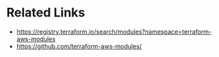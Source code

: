 # Related Links
* https://registry.terraform.io/search/modules?namespace=terraform-aws-modules
* https://github.com/terraform-aws-modules/